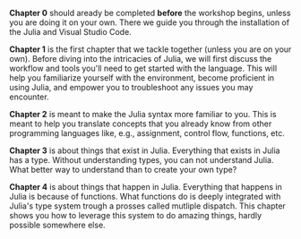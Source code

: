 **Chapter 0** should aready be completed **before** the workshop begins, unless you are doing it on your own.
There we guide you through the installation of the Julia and Visual Studio Code.

**Chapter 1** is the first chapter that we tackle together (unless you are on your own).
Before diving into the intricacies of Julia, we will first discuss the workflow and tools you'll need to get started with the language.
This will help you familiarize yourself with the environment, become proficient in using Julia, and empower you to troubleshoot any issues you may encounter.

**Chapter 2** is meant to make the Julia syntax more familiar to you.
This is meant to help you translate concepts that you already know from other programming languages like, e.g., assignment, control flow, functions, etc.

**Chapter 3** is about things that exist in Julia.
Everything that exists in Julia has a type.
Without understanding types, you can not understand Julia.
What better way to understand than to create your own type?

**Chapter 4** is about things that happen in Julia.
Everything that happens in Julia is because of functions.
What functions do is deeply integrated with Julia's type system trough a prosses called mutliple dispatch.
This chapter shows you how to leverage this system to do amazing things, hardly possible somewhere else.
